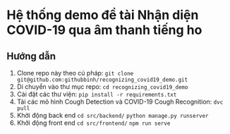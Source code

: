 # Hệ thống demo đề tài Nhận diện COVID-19 qua âm thanh tiếng ho

## Hướng dẫn
1. Clone repo này theo cú pháp:
```git clone git@github.com:githubbinh/recognizing_covid19_demo.git```
2. Di chuyển vào thư mục repo: ```cd recognizing_covid19_demo```
3. Cài đặt các thư viện:
```pip install -r requirements.txt ```
4. Tải các mô hình Cough Detection và COVID-19 Cough Recognition:
```dvc pull```
5. Khởi động back end
```cd src/backend/```
```python manage.py runserver```
6. Khởi động front end
```cd src/frontend/```
```npm run serve```
